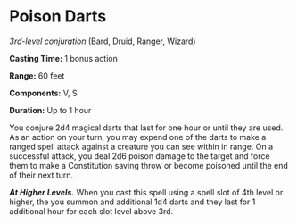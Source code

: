 # Poison Darts
*3rd-level conjuration* (Bard, Druid, Ranger, Wizard)

**Casting Time:** 1 bonus action

**Range:** 60 feet

**Components:** V, S

**Duration:** Up to 1 hour

You conjure 2d4 magical darts that last for one hour or until they are used. As an action on your turn, you may expend one of the darts to make a ranged spell attack against a creature you can see within in range. On a successful attack, you deal 2d6 poison damage to the target and force them to make a Constitution saving throw or become poisoned until the end of their next turn.

***At Higher Levels.*** When you cast this spell using a spell slot of 4th level or higher, the you summon and additional 1d4 darts and they last for 1 additional hour for each slot level above 3rd.

